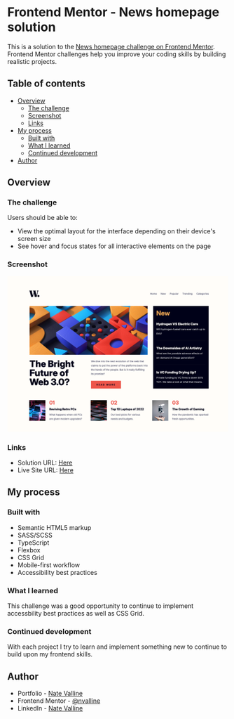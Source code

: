 # Frontend Mentor - News homepage solution

This is a solution to the [News homepage challenge on Frontend Mentor](https://www.frontendmentor.io/challenges/news-homepage-H6SWTa1MFl). Frontend Mentor challenges help you improve your coding skills by building realistic projects.

## Table of contents

- [Overview](#overview)
  - [The challenge](#the-challenge)
  - [Screenshot](#screenshot)
  - [Links](#links)
- [My process](#my-process)
  - [Built with](#built-with)
  - [What I learned](#what-i-learned)
  - [Continued development](#continued-development)
- [Author](#author)

## Overview

### The challenge

Users should be able to:

- View the optimal layout for the interface depending on their device's screen size
- See hover and focus states for all interactive elements on the page

### Screenshot

![](./assets/images/screenshot.png)

### Links

- Solution URL: [Here](https://www.frontendmentor.io/solutions/responsive-homepage-sass-grid-flexbox-ts-K8VbEwvEAK)
- Live Site URL: [Here](https://nv-news-homepage.netlify.app/)

## My process

### Built with

- Semantic HTML5 markup
- SASS/SCSS
- TypeScript
- Flexbox
- CSS Grid
- Mobile-first workflow
- Accessibility best practices

### What I learned

This challenge was a good opportunity to continue to implement accessbility best practices as well as CSS Grid.

### Continued development

With each project I try to learn and implement something new to continue to build upon my frontend skills.

## Author

- Portfolio - [Nate Valline](https://natevalline.dev)
- Frontend Mentor - [@nvalline](https://www.frontendmentor.io/profile/nvalline)
- LinkedIn - [Nate Valline](https://www.linkedin.com/in/nvalline)
